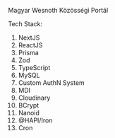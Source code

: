 Magyar Wesnoth Közösségi Portál

Tech Stack:

1. NextJS
2. ReactJS
3. Prisma
4. Zod
5. TypeScript
6. MySQL
7. Custom AuthN System
8. MDI
9. Cloudinary
10. BCrypt
11. Nanoid
12. @HAPI/Iron
13. Cron
